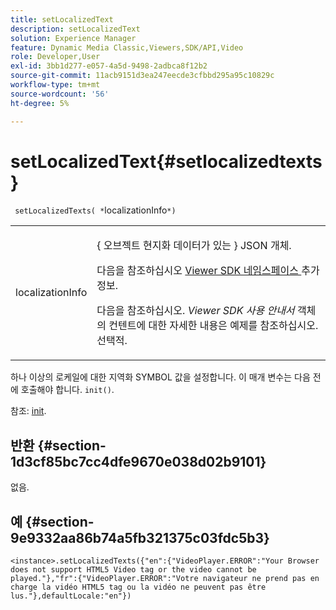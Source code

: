 ```yaml
---
title: setLocalizedText
description: setLocalizedText
solution: Experience Manager
feature: Dynamic Media Classic,Viewers,SDK/API,Video
role: Developer,User
exl-id: 3bb1d277-e057-4a5d-9498-2adbca8f12b2
source-git-commit: 11acb9151d3ea247eecde3cfbbd295a95c10829c
workflow-type: tm+mt
source-wordcount: '56'
ht-degree: 5%

---
```


# setLocalizedText{#setlocalizedtexts}

` setLocalizedTexts( *`localizationInfo`*)`

<table id="table_896DFF34A68A403DB93A6D597461A573"> 
 <tbody> 
  <tr> 
   <td colname="col1"> <p> <span class="codeph"> <span class="varname"> localizationInfo </span> </span> </p> </td> 
   <td colname="col2"> <p> { <span class="codeph"> 오브젝트 </span>현지화 데이터가 있는 } JSON 개체. </p> <p>다음을 참조하십시오 <a href="../../../c-html5-s7-aem-asset-viewers/c-html5-video-reference/r-html5-video-viewer-20-namespace.md#concept-679bfabb3e3e4c12a285c4e9c4144153" format="dita" scope="local"> Viewer SDK 네임스페이스 </a> 추가 정보. </p> <p>다음을 참조하십시오. <i>Viewer SDK 사용 안내서</i> 객체의 컨텐트에 대한 자세한 내용은 예제를 참조하십시오. 선택적. </p> </td> 
  </tr> 
 </tbody> 
</table>

하나 이상의 로케일에 대한 지역화 SYMBOL 값을 설정합니다. 이 매개 변수는 다음 전에 호출해야 합니다. `init()`.

참조: [init](../../../c-html5-s7-aem-asset-viewers/c-html5-video-reference/c-html5-video-viewer-20-javascriptapiref/r-html5-video-viewer-20-javascriptapiref-init.md#reference-3b570ba8b35045d6b30fb178c21a66c6).

## 반환 {#section-1d3cf85bc7cc4dfe9670e038d02b9101}

없음.

## 예 {#section-9e9332aa86b74a5fb321375c03fdc5b3}

```
<instance>.setLocalizedTexts({"en":{"VideoPlayer.ERROR":"Your Browser does not support HTML5 Video tag or the video cannot be played."},"fr":{"VideoPlayer.ERROR":"Votre navigateur ne prend pas en charge la vidéo HTML5 tag ou la vidéo ne peuvent pas être lus."},defaultLocale:"en"})
```
